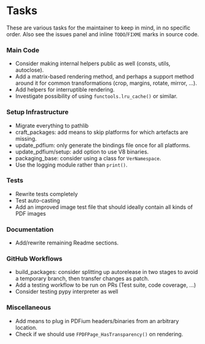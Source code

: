 <!-- SPDX-FileCopyrightText: 2023 geisserml <geisserml@gmail.com> -->
<!-- SPDX-License-Identifier: CC-BY-4.0 -->

# Tasks

These are various tasks for the maintainer to keep in mind, in no specific order.
Also see the issues panel and inline `TODO`/`FIXME` marks in source code.

### Main Code
* Consider making internal helpers public as well (consts, utils, autoclose).
* Add a matrix-based rendering method, and perhaps a support method around it for common transformations (crop, margins, rotate, mirror, ...).
* Add helpers for interruptible rendering.
* Investigate possibility of using `functools.lru_cache()` or similar.

### Setup Infrastructure
* Migrate everything to pathlib
* craft_packages: add means to skip platforms for which artefacts are missing.
* update_pdfium: only generate the bindings file once for all platforms.
* update_pdfium/setup: add option to use V8 binaries.
* packaging_base: consider using a class for `VerNamespace`.
* Use the logging module rather than `print()`.

### Tests
* Rewrite tests completely
* Test auto-casting
* Add an improved image test file that should ideally contain all kinds of PDF images

### Documentation
* Add/rewrite remaining Readme sections.

### GitHub Workflows
* build_packages: consider splitting up autorelease in two stages to avoid a temporary branch, then transfer changes as patch.
* Add a testing workflow to be run on PRs (Test suite, code coverage, ...)
* Consider testing pypy interpreter as well

### Miscellaneous
* Add means to plug in PDFium headers/binaries from an arbitrary location.
* Check if we should use `FPDFPage_HasTransparency()` on rendering.
